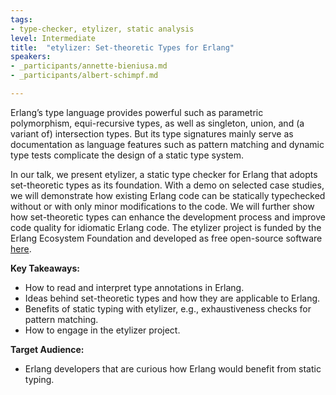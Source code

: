 ```yaml
---
tags:	
- type-checker, etylizer, static analysis
level: Intermediate
title: 	"etylizer: Set-theoretic Types for Erlang"
speakers:
- _participants/annette-bieniusa.md
- _participants/albert-schimpf.md

---
```

Erlang’s type language provides powerful such as parametric polymorphism, equi-recursive types, as well as singleton, union, and (a variant of) intersection types.
But its type signatures mainly serve as documentation as language features such as pattern matching and dynamic type tests complicate the design of a static type system.

In our talk, we present etylizer, a static type checker for Erlang that adopts set-theoretic types as its foundation. With a demo on selected case studies, we will demonstrate how existing Erlang code can be statically typechecked without or with only minor modifications to the code. We will further show how set-theoretic types can enhance the development process and improve code quality for idiomatic Erlang code. The etylizer project is funded by the Erlang Ecosystem Foundation and developed as free open-source software <a href=https://github.com/etylizer>here</a>.

**Key Takeaways:**
- How to read and interpret type annotations in Erlang.
- Ideas behind set-theoretic types and how they are applicable to Erlang.
- Benefits of static typing with etylizer, e.g., exhaustiveness checks for pattern matching.
- How to engage in the etylizer project.

**Target Audience:**
- Erlang developers that are curious how Erlang would benefit from static typing.